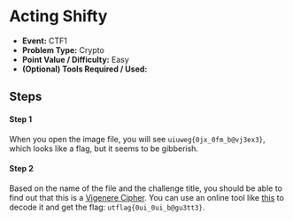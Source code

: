 # Acting Shifty 
* **Event:** CTF1
* **Problem Type:** Crypto
* **Point Value / Difficulty:** Easy
* **(Optional) Tools Required / Used:**

## Steps
#### Step 1
When you open the image file, you will see `uiuweg{0jx_0fm_b@vj3ex3}`, which looks like a flag, but it seems to be gibberish.

#### Step 2
Based on the name of the file and the challenge title, you should be able to find out that this is a [Vigenere Cipher](https://en.wikipedia.org/wiki/Vigen%C3%A8re_cipher). You can use an online tool like [this](https://www.dcode.fr/vigenere-cipher) to decode it and get the flag: `utflag{0ui_0ui_b@gu3tt3}`.
